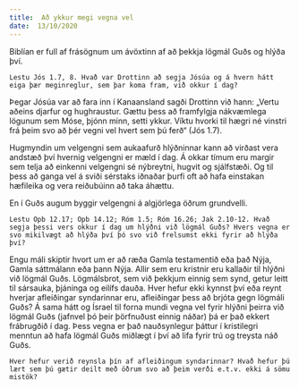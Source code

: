 ```yaml
---
title:  Að ykkur megi vegna vel
date:  13/10/2020
---
```


Biblían er full af frásögnum um ávöxtinn af að þekkja lögmál Guðs og hlýða því.

`Lestu Jós 1.7, 8. Hvað var Drottinn að segja Jósúa og á hvern hátt eiga þær meginreglur, sem þar koma fram, við okkur í dag?`

Þegar Jósúa var að fara inn í Kanaansland sagði Drottinn við hann: „Vertu aðeins djarfur og hughraustur. Gættu þess að framfylgja nákvæmlega lögunum sem Móse, þjónn minn, setti ykkur. Víktu hvorki til hægri né vinstri frá þeim svo að þér vegni vel hvert sem þú ferð“ (Jós 1.7).

Hugmyndin um velgengni sem aukaafurð hlýðninnar kann að virðast vera andstæð því hvernig velgengni er mæld í dag. Á okkar tímum eru margir sem telja að einkenni velgengni sé nýbreytni, hugvit og sjálfstæði. Og til þess að ganga vel á sviði sérstaks iðnaðar þurfi oft að hafa einstakan hæfileika og vera reiðubúinn að taka áhættu.

En í Guðs augum byggir velgengni á algjörlega öðrum grundvelli.

`Lestu Opb 12.17; Opb 14.12; Róm 1.5; Róm 16.26; Jak 2.10-12. Hvað segja þessi vers okkur í dag um hlýðni við lögmál Guðs? Hvers vegna er svo mikilvægt að hlýða því þó svo við frelsumst ekki fyrir að hlýða því?`

Engu máli skiptir hvort um er að ræða Gamla testamentið eða það Nýja, Gamla sáttmálann eða þann Nýja. Allir sem eru kristnir eru kallaðir til hlýðni við lögmál Guðs. Lögmálsbrot, sem við þekkjum einnig sem synd, getur leitt til sársauka, þjáninga og eilífs dauða. Hver hefur ekki kynnst því eða reynt hverjar afleiðingar syndarinnar eru, afleiðingar þess að brjóta gegn lögmáli Guðs? Á sama hátt og Ísrael til forna mundi vegna vel fyrir hlýðni þeirra við lögmál Guðs (jafnvel þó þeir þörfnuðust einnig náðar) þá er það ekkert frábrugðið í dag. Þess vegna er það nauðsynlegur þáttur í kristilegri menntun að hafa lögmál Guðs miðlægt í því að lifa fyrir trú og treysta náð Guðs.

`Hver hefur verið reynsla þín af afleiðingum syndarinnar? Hvað hefur þú lært sem þú gætir deilt með öðrum svo að þeim verði e.t.v. ekki á sömu mistök?`